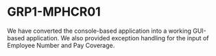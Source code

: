 # GRP1-MPHCR01
We have converted the console-based application into a working GUI-based application. We also provided exception handling for the input of Employee Number and Pay Coverage.
